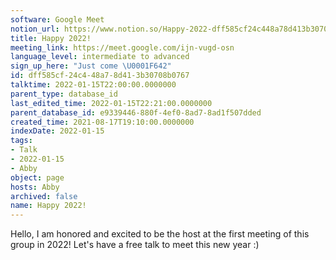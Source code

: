 ```yaml
---
software: Google Meet
notion_url: https://www.notion.so/Happy-2022-dff585cf24c448a78d413b30708b0767
title: Happy 2022!
meeting_link: https://meet.google.com/ijn-vugd-osn
language_level: intermediate to advanced
sign_up_here: "Just come \U0001F642"
id: dff585cf-24c4-48a7-8d41-3b30708b0767
talktime: 2022-01-15T22:00:00.0000000
parent_type: database_id
last_edited_time: 2022-01-15T22:21:00.0000000
parent_database_id: e9339446-880f-4ef0-8ad7-8ad1f507dded
created_time: 2021-08-17T19:10:00.0000000
indexDate: 2022-01-15
tags:
- Talk
- 2022-01-15
- Abby
object: page
hosts: Abby
archived: false
name: Happy 2022!
---
```


Hello, I am honored and excited to be the host at the first meeting of this group in 2022! Let's have a free talk to meet this new year :)





